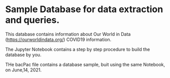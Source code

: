 # Sample Database for data extraction and queries.
This database contains information about Our World in Data (https://ourworldindata.org/) COVID19 information.

The Jupyter Notebook contains a step by step procedure to build the database by you.

THe bacPac file contains a database sample, buit using the same Notebook, on June,14, 2021.

